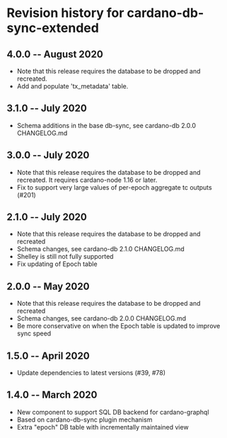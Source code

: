 # Revision history for cardano-db-sync-extended

## 4.0.0 -- August 2020

* Note that this release requires the database to be dropped and recreated.
* Add and populate 'tx_metadata' table.

## 3.1.0 -- July 2020

* Schema additions in the base db-sync, see cardano-db 2.0.0 CHANGELOG.md

## 3.0.0 -- July 2020

* Note that this release requires the database to be dropped and recreated.
  It requires cardano-node 1.16 or later.
* Fix to support very large values of per-epoch aggregate tc outputs (#201)

## 2.1.0 -- July 2020

* Note that this release requires the database to be dropped and recreated
* Schema changes, see cardano-db 2.1.0 CHANGELOG.md
* Shelley is still not fully supported
* Fix updating of Epoch table

## 2.0.0 -- May 2020

* Note that this release requires the database to be dropped and recreated
* Schema changes, see cardano-db 2.0.0 CHANGELOG.md
* Be more conservative on when the Epoch table is updated to improve sync speed

## 1.5.0 -- April 2020

* Update dependencies to latest versions (#39, #78)

## 1.4.0 -- March 2020

* New component to support SQL DB backend for cardano-graphql
* Based on cardano-db-sync plugin mechanism
* Extra "epoch" DB table with incrementally maintained view
